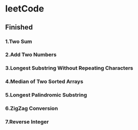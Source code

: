 # leetCode 

## Finished
### 1.Two Sum	
### 2.Add Two Numbers
### 3.Longest Substring Without Repeating Characters
### 4.Median of Two Sorted Arrays    	
### 5.Longest Palindromic Substring    	
### 6.ZigZag Conversion    	
### 7.Reverse Integer   
